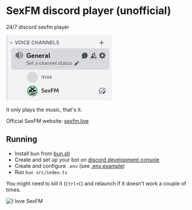 # SexFM discord player (unofficial)

24/7 discord sexfm player

![picture of sexfm in a "general" voice channel](./imgs/showcase.png)

It only plays the music, that's it.

Official SexFM website: [sexfm.live](https://sexfm.live/)

## Running

- Install bun from [bun.sh](https://bun.sh)
- Create and set up your bot on [discord development console](https://discord.com/developers/)
- Create and configure `.env` (see [.env.example](.env.example))
- Run `bun src/index.ts`

You might need to kill it (`Ctrl+C`) and relaunch if it doesn't work a couple of times.

<img src="https://sexfm.live/ilovesexfm.gif" alt="I love SexFM" width=200>
